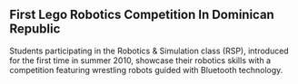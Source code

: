 ## First Lego Robotics Competition In Dominican Republic 

Students participating in the Robotics & Simulation class (RSP), introduced 
for the first time in summer 2010, showcase their robotics skills with a 
competition featuring wrestling robots guided with Bluetooth  technology.
